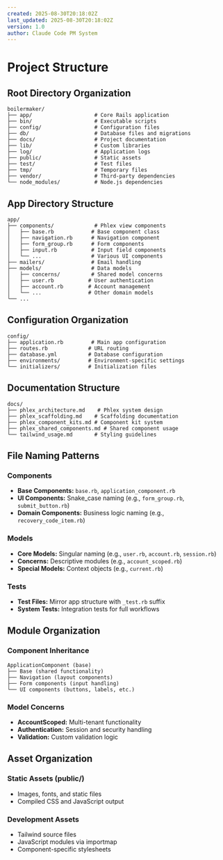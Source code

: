 ```yaml
---
created: 2025-08-30T20:18:02Z
last_updated: 2025-08-30T20:18:02Z
version: 1.0
author: Claude Code PM System
---
```


# Project Structure

## Root Directory Organization
```
boilermaker/
├── app/                    # Core Rails application
├── bin/                    # Executable scripts
├── config/                 # Configuration files
├── db/                     # Database files and migrations  
├── docs/                   # Project documentation
├── lib/                    # Custom libraries
├── log/                    # Application logs
├── public/                 # Static assets
├── test/                   # Test files
├── tmp/                    # Temporary files
├── vendor/                 # Third-party dependencies
└── node_modules/           # Node.js dependencies
```

## App Directory Structure
```
app/
├── components/             # Phlex view components
│   ├── base.rb            # Base component class
│   ├── navigation.rb      # Navigation component
│   ├── form_group.rb      # Form components
│   ├── input.rb           # Input field components
│   └── ...                # Various UI components
├── mailers/               # Email handling
├── models/                # Data models
│   ├── concerns/          # Shared model concerns
│   ├── user.rb           # User authentication
│   ├── account.rb        # Account management
│   └── ...               # Other domain models
└── ...
```

## Configuration Organization
```
config/
├── application.rb         # Main app configuration
├── routes.rb             # URL routing
├── database.yml          # Database configuration
├── environments/         # Environment-specific settings
└── initializers/         # Initialization files
```

## Documentation Structure
```
docs/
├── phlex_architecture.md    # Phlex system design
├── phlex_scaffolding.md    # Scaffolding documentation
├── phlex_component_kits.md # Component kit system
├── phlex_shared_components.md # Shared component usage
└── tailwind_usage.md       # Styling guidelines
```

## File Naming Patterns
### Components
- **Base Components:** `base.rb`, `application_component.rb`
- **UI Components:** Snake_case naming (e.g., `form_group.rb`, `submit_button.rb`)
- **Domain Components:** Business logic naming (e.g., `recovery_code_item.rb`)

### Models
- **Core Models:** Singular naming (e.g., `user.rb`, `account.rb`, `session.rb`)
- **Concerns:** Descriptive modules (e.g., `account_scoped.rb`)
- **Special Models:** Context objects (e.g., `current.rb`)

### Tests
- **Test Files:** Mirror app structure with `_test.rb` suffix
- **System Tests:** Integration tests for full workflows

## Module Organization
### Component Inheritance
```
ApplicationComponent (base)
├── Base (shared functionality)
├── Navigation (layout components)
├── Form components (input handling)
└── UI components (buttons, labels, etc.)
```

### Model Concerns
- **AccountScoped:** Multi-tenant functionality
- **Authentication:** Session and security handling
- **Validation:** Custom validation logic

## Asset Organization
### Static Assets (public/)
- Images, fonts, and static files
- Compiled CSS and JavaScript output

### Development Assets
- Tailwind source files
- JavaScript modules via importmap
- Component-specific stylesheets